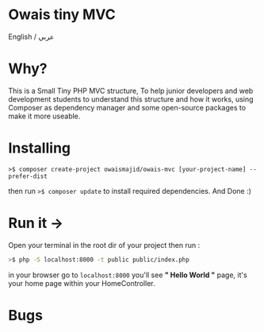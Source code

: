 # Owais tiny MVC
English / عربي
# Why?
This is a Small Tiny PHP MVC structure, To help junior developers and web development students to understand this structure and how it works, using Composer as dependency manager and some open-source packages to make it more useable.

# Installing
```
>$ composer create-project owaismajid/owais-mvc [your-project-name] --prefer-dist
```
then run `>$ composer update` to install required dependencies. And Done :)
# Run it ->
Open your terminal in the root dir of your project then run :
```sh
>$ php -S localhost:8000 -t public public/index.php
```
in your browser go to `localhost:8000` you'll see  **\" Hello World \"** page, it's your home page within your HomeController.
# Bugs

